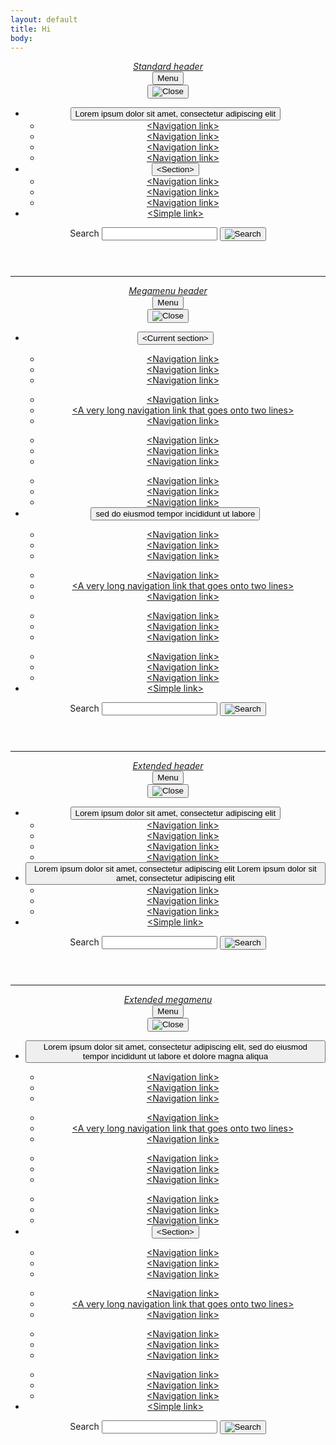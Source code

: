 ```yaml
---
layout: default
title: Hi
body:
---
```


<div class="usa-overlay"></div>
<header class="usa-header usa-header--basic padding-y-2">
  <div class="usa-nav-container">
    <div class="usa-navbar">
      <div class="usa-logo">
        <em class="usa-logo__text"
          ><a href="/" title="<Project title>">Standard header</a></em
        >
      </div>
      <button type="button" class="usa-menu-btn">Menu</button>
    </div>
    <nav aria-label="Primary navigation" class="usa-nav">
      <button type="button" class="usa-nav__close">
        <img src="./assets/img/usa-icons/close.svg" role="img" alt="Close" />
      </button>
      <ul class="usa-nav__primary usa-accordion">
        <li class="usa-nav__primary-item">
          <button
            type="button"
            class="usa-accordion__button usa-nav__link usa-current"
            aria-expanded="false"
            aria-controls="basic-nav-section-one"
          >
            <span>Lorem ipsum dolor sit amet, consectetur adipiscing elit</span>
          </button>
          <ul id="basic-nav-section-one" class="usa-nav__submenu">
            <li class="usa-nav__submenu-item">
              <a href="javascript:void(0);"
                ><span>&lt;Navigation link&gt;</span></a
              >
            </li>
            <li class="usa-nav__submenu-item">
              <a href="javascript:void(0);"
                ><span>&lt;Navigation link&gt;</span></a
              >
            </li>
            <li class="usa-nav__submenu-item">
              <a href="javascript:void(0);"
                ><span>&lt;Navigation link&gt;</span></a
              >
            </li>
            <li class="usa-nav__submenu-item">
              <a href="javascript:void(0);"
                ><span>&lt;Navigation link&gt;</span></a
              >
            </li>
          </ul>
        </li>
        <li class="usa-nav__primary-item">
          <button
            type="button"
            class="usa-accordion__button usa-nav__link"
            aria-expanded="false"
            aria-controls="basic-nav-section-two"
          >
            <span>&lt;Section&gt;</span>
          </button>
          <ul id="basic-nav-section-two" class="usa-nav__submenu">
            <li class="usa-nav__submenu-item">
              <a href="javascript:void(0);"
                ><span>&lt;Navigation link&gt;</span></a
              >
            </li>
            <li class="usa-nav__submenu-item">
              <a href="javascript:void(0);"
                ><span>&lt;Navigation link&gt;</span></a
              >
            </li>
            <li class="usa-nav__submenu-item">
              <a href="javascript:void(0);"
                ><span>&lt;Navigation link&gt;</span></a
              >
            </li>
          </ul>
        </li>
        <li class="usa-nav__primary-item">
          <a href="javascript:void(0);" class="usa-nav-link"
            ><span>&lt;Simple link&gt;</span></a
          >
        </li>
      </ul>
      <section aria-label="Search component">
        <form class="usa-search usa-search--small" role="search">
          <label class="usa-sr-only" for="search-field">Search</label>
          <input
            class="usa-input"
            id="search-field"
            type="search"
            name="search"
          />
          <button class="usa-button" type="submit">
            <img
              src="./assets/img/usa-icons-bg/search--white.svg"
              class="usa-search__submit-icon"
              alt="Search"
            />
          </button>
        </form>
      </section>
    </nav>
  </div>
</header>

<hr>

<div class="usa-overlay"></div>
<header class="usa-header usa-header--basic usa-header--megamenu padding-y-2">
  <div class="usa-nav-container">
    <div class="usa-navbar">
      <div class="usa-logo">
        <em class="usa-logo__text"
          ><a href="/" title="<Project title>">Megamenu header</a></em
        >
      </div>
      <button type="button" class="usa-menu-btn">Menu</button>
    </div>
    <nav aria-label="Primary navigation" class="usa-nav">
      <button type="button" class="usa-nav__close">
        <img src="./assets/img/usa-icons/close.svg" role="img" alt="Close" />
      </button>
      <ul class="usa-nav__primary usa-accordion">
        <li class="usa-nav__primary-item">
          <button
            type="button"
            class="usa-accordion__button usa-nav__link usa-current"
            aria-expanded="false"
            aria-controls="basic-mega-nav-section-one"
          >
            <span>&lt;Current section&gt;</span>
          </button>
          <div
            id="basic-mega-nav-section-one"
            class="usa-nav__submenu usa-megamenu"
          >
            <div class="grid-row grid-gap-4">
              <div class="usa-col">
                <ul class="usa-nav__submenu-list">
                  <li class="usa-nav__submenu-item">
                    <a href="javascript:void(0);">&lt;Navigation link&gt;</a>
                  </li>
                  <li class="usa-nav__submenu-item">
                    <a href="javascript:void(0);">&lt;Navigation link&gt;</a>
                  </li>
                  <li class="usa-nav__submenu-item">
                    <a href="javascript:void(0);">&lt;Navigation link&gt;</a>
                  </li>
                </ul>
              </div>
              <div class="usa-col">
                <ul class="usa-nav__submenu-list">
                  <li class="usa-nav__submenu-item">
                    <a href="javascript:void(0);">&lt;Navigation link&gt;</a>
                  </li>
                  <li class="usa-nav__submenu-item">
                    <a href="javascript:void(0);"
                      >&lt;A very long navigation link that goes onto two
                      lines&gt;</a
                    >
                  </li>
                  <li class="usa-nav__submenu-item">
                    <a href="javascript:void(0);">&lt;Navigation link&gt;</a>
                  </li>
                </ul>
              </div>
              <div class="usa-col">
                <ul class="usa-nav__submenu-list">
                  <li class="usa-nav__submenu-item">
                    <a href="javascript:void(0);">&lt;Navigation link&gt;</a>
                  </li>
                  <li class="usa-nav__submenu-item">
                    <a href="javascript:void(0);">&lt;Navigation link&gt;</a>
                  </li>
                  <li class="usa-nav__submenu-item">
                    <a href="javascript:void(0);">&lt;Navigation link&gt;</a>
                  </li>
                </ul>
              </div>
              <div class="usa-col">
                <ul class="usa-nav__submenu-list">
                  <li class="usa-nav__submenu-item">
                    <a href="javascript:void(0);">&lt;Navigation link&gt;</a>
                  </li>
                  <li class="usa-nav__submenu-item">
                    <a href="javascript:void(0);">&lt;Navigation link&gt;</a>
                  </li>
                  <li class="usa-nav__submenu-item">
                    <a href="javascript:void(0);">&lt;Navigation link&gt;</a>
                  </li>
                </ul>
              </div>
            </div>
          </div>
        </li>
        <li class="usa-nav__primary-item">
          <button
            type="button"
            class="usa-accordion__button usa-nav__link"
            aria-expanded="false"
            aria-controls="basic-mega-nav-section-two"
          >
            <span>sed do eiusmod tempor incididunt ut labore</span>
          </button>
          <div
            id="basic-mega-nav-section-two"
            class="usa-nav__submenu usa-megamenu"
          >
            <div class="grid-row grid-gap-4">
              <div class="usa-col">
                <ul class="usa-nav__submenu-list">
                  <li class="usa-nav__submenu-item">
                    <a href="javascript:void(0);">&lt;Navigation link&gt;</a>
                  </li>
                  <li class="usa-nav__submenu-item">
                    <a href="javascript:void(0);">&lt;Navigation link&gt;</a>
                  </li>
                  <li class="usa-nav__submenu-item">
                    <a href="javascript:void(0);">&lt;Navigation link&gt;</a>
                  </li>
                </ul>
              </div>
              <div class="usa-col">
                <ul class="usa-nav__submenu-list">
                  <li class="usa-nav__submenu-item">
                    <a href="javascript:void(0);">&lt;Navigation link&gt;</a>
                  </li>
                  <li class="usa-nav__submenu-item">
                    <a href="javascript:void(0);"
                      >&lt;A very long navigation link that goes onto two
                      lines&gt;</a
                    >
                  </li>
                  <li class="usa-nav__submenu-item">
                    <a href="javascript:void(0);">&lt;Navigation link&gt;</a>
                  </li>
                </ul>
              </div>
              <div class="usa-col">
                <ul class="usa-nav__submenu-list">
                  <li class="usa-nav__submenu-item">
                    <a href="javascript:void(0);">&lt;Navigation link&gt;</a>
                  </li>
                  <li class="usa-nav__submenu-item">
                    <a href="javascript:void(0);">&lt;Navigation link&gt;</a>
                  </li>
                  <li class="usa-nav__submenu-item">
                    <a href="javascript:void(0);">&lt;Navigation link&gt;</a>
                  </li>
                </ul>
              </div>
              <div class="usa-col">
                <ul class="usa-nav__submenu-list">
                  <li class="usa-nav__submenu-item">
                    <a href="javascript:void(0);">&lt;Navigation link&gt;</a>
                  </li>
                  <li class="usa-nav__submenu-item">
                    <a href="javascript:void(0);">&lt;Navigation link&gt;</a>
                  </li>
                  <li class="usa-nav__submenu-item">
                    <a href="javascript:void(0);">&lt;Navigation link&gt;</a>
                  </li>
                </ul>
              </div>
            </div>
          </div>
        </li>
        <li class="usa-nav__primary-item">
          <a href="javascript:void(0);" class="usa-nav-link"
            >&lt;Simple link&gt;</a
          >
        </li>
      </ul>
      <section aria-label="Search component">
        <form class="usa-search usa-search--small" role="search">
          <label class="usa-sr-only" for="search-field">Search</label>
          <input
            class="usa-input"
            id="search-field"
            type="search"
            name="search"
          />
          <button class="usa-button" type="submit">
            <img
              src="./assets/img/usa-icons-bg/search--white.svg"
              class="usa-search__submit-icon"
              alt="Search"
            />
          </button>
        </form>
      </section>
    </nav>
  </div>
</header>

<hr>

<div class="usa-overlay"></div>
<header class="usa-header usa-header--extended padding-y-2">
  <div class="usa-navbar">
    <div class="usa-logo">
      <em class="usa-logo__text"
        ><a href="/" title="<Project title>">Extended header</a></em
      >
    </div>
    <button type="button" class="usa-menu-btn">Menu</button>
  </div>
  <nav aria-label="Primary navigation" class="usa-nav">
    <div class="usa-nav__inner">
      <button type="button" class="usa-nav__close">
        <img src="./assets/img/usa-icons/close.svg" role="img" alt="Close" />
      </button>
      <ul class="usa-nav__primary usa-accordion">
        <li class="usa-nav__primary-item">
          <button
            type="button"
            class="usa-accordion__button usa-nav__link usa-current"
            aria-expanded="false"
            aria-controls="extended-nav-section-one"
          >
            <span>Lorem ipsum dolor sit amet, consectetur adipiscing elit</span>
          </button>
          <ul id="extended-nav-section-one" class="usa-nav__submenu">
            <li class="usa-nav__submenu-item">
              <a href="javascript:void(0);"
                ><span>&lt;Navigation link&gt;</span></a
              >
            </li>
            <li class="usa-nav__submenu-item">
              <a href="javascript:void(0);"
                ><span>&lt;Navigation link&gt;</span></a
              >
            </li>
            <li class="usa-nav__submenu-item">
              <a href="javascript:void(0);"
                ><span>&lt;Navigation link&gt;</span></a
              >
            </li>
            <li class="usa-nav__submenu-item">
              <a href="javascript:void(0);"
                ><span>&lt;Navigation link&gt;</span></a
              >
            </li>
          </ul>
        </li>
        <li class="usa-nav__primary-item">
          <button
            type="button"
            class="usa-accordion__button usa-nav__link"
            aria-expanded="false"
            aria-controls="extended-nav-section-two"
          >
            <span>Lorem ipsum dolor sit amet, consectetur adipiscing elit Lorem ipsum dolor sit amet, consectetur adipiscing elit</span>
          </button>
          <ul id="extended-nav-section-two" class="usa-nav__submenu">
            <li class="usa-nav__submenu-item">
              <a href="javascript:void(0);"
                ><span>&lt;Navigation link&gt;</span></a
              >
            </li>
            <li class="usa-nav__submenu-item">
              <a href="javascript:void(0);"
                ><span>&lt;Navigation link&gt;</span></a
              >
            </li>
            <li class="usa-nav__submenu-item">
              <a href="javascript:void(0);"
                ><span>&lt;Navigation link&gt;</span></a
              >
            </li>
          </ul>
        </li>
        <li class="usa-nav__primary-item">
          <a href="javascript:void(0);" class="usa-nav-link"
            ><span>&lt;Simple link&gt;</span></a
          >
        </li>
      </ul>
      <div class="usa-nav__secondary">
        <ul class="usa-nav__secondary-links"></ul>
        <section aria-label="Search component">
          <form class="usa-search usa-search--small" role="search">
            <label class="usa-sr-only" for="search-field">Search</label>
            <input
              class="usa-input"
              id="search-field"
              type="search"
              name="search"
            />
            <button class="usa-button" type="submit">
              <img
                src="./assets/img/usa-icons-bg/search--white.svg"
                class="usa-search__submit-icon"
                alt="Search"
              />
            </button>
          </form>
        </section>
      </div>
    </div>
  </nav>
</header>

<hr>

<div class="usa-overlay"></div>
<header class="usa-header usa-header--extended padding-y-2">
  <div class="usa-navbar">
    <div class="usa-logo">
      <em class="usa-logo__text"
        ><a href="/" title="<Project title>">Extended megamenu</a></em
      >
    </div>
    <button type="button" class="usa-menu-btn">Menu</button>
  </div>
  <nav aria-label="Primary navigation" class="usa-nav">
    <div class="usa-nav__inner">
      <button type="button" class="usa-nav__close">
        <img src="./assets/img/usa-icons/close.svg" role="img" alt="Close" />
      </button>
      <ul class="usa-nav__primary usa-accordion">
        <li class="usa-nav__primary-item">
          <button
            type="button"
            class="usa-accordion__button usa-nav__link usa-current"
            aria-expanded="false"
            aria-controls="extended-mega-nav-section-one"
          >
            <span>Lorem ipsum dolor sit amet, consectetur adipiscing elit, sed do eiusmod tempor incididunt ut labore et dolore magna aliqua</span>
          </button>
          <div
            id="extended-mega-nav-section-one"
            class="usa-nav__submenu usa-megamenu"
          >
            <div class="grid-row grid-gap-4">
              <div class="usa-col">
                <ul class="usa-nav__submenu-list">
                  <li class="usa-nav__submenu-item">
                    <a href="javascript:void(0);">&lt;Navigation link&gt;</a>
                  </li>
                  <li class="usa-nav__submenu-item">
                    <a href="javascript:void(0);">&lt;Navigation link&gt;</a>
                  </li>
                  <li class="usa-nav__submenu-item">
                    <a href="javascript:void(0);">&lt;Navigation link&gt;</a>
                  </li>
                </ul>
              </div>
              <div class="usa-col">
                <ul class="usa-nav__submenu-list">
                  <li class="usa-nav__submenu-item">
                    <a href="javascript:void(0);">&lt;Navigation link&gt;</a>
                  </li>
                  <li class="usa-nav__submenu-item">
                    <a href="javascript:void(0);"
                      >&lt;A very long navigation link that goes onto two
                      lines&gt;</a
                    >
                  </li>
                  <li class="usa-nav__submenu-item">
                    <a href="javascript:void(0);">&lt;Navigation link&gt;</a>
                  </li>
                </ul>
              </div>
              <div class="usa-col">
                <ul class="usa-nav__submenu-list">
                  <li class="usa-nav__submenu-item">
                    <a href="javascript:void(0);">&lt;Navigation link&gt;</a>
                  </li>
                  <li class="usa-nav__submenu-item">
                    <a href="javascript:void(0);">&lt;Navigation link&gt;</a>
                  </li>
                  <li class="usa-nav__submenu-item">
                    <a href="javascript:void(0);">&lt;Navigation link&gt;</a>
                  </li>
                </ul>
              </div>
              <div class="usa-col">
                <ul class="usa-nav__submenu-list">
                  <li class="usa-nav__submenu-item">
                    <a href="javascript:void(0);">&lt;Navigation link&gt;</a>
                  </li>
                  <li class="usa-nav__submenu-item">
                    <a href="javascript:void(0);">&lt;Navigation link&gt;</a>
                  </li>
                  <li class="usa-nav__submenu-item">
                    <a href="javascript:void(0);">&lt;Navigation link&gt;</a>
                  </li>
                </ul>
              </div>
            </div>
          </div>
        </li>
        <li class="usa-nav__primary-item">
          <button
            type="button"
            class="usa-accordion__button usa-nav__link"
            aria-expanded="false"
            aria-controls="extended-mega-nav-section-two"
          >
            <span>&lt;Section&gt;</span>
          </button>
          <div
            id="extended-mega-nav-section-two"
            class="usa-nav__submenu usa-megamenu"
          >
            <div class="grid-row grid-gap-4">
              <div class="usa-col">
                <ul class="usa-nav__submenu-list">
                  <li class="usa-nav__submenu-item">
                    <a href="javascript:void(0);">&lt;Navigation link&gt;</a>
                  </li>
                  <li class="usa-nav__submenu-item">
                    <a href="javascript:void(0);">&lt;Navigation link&gt;</a>
                  </li>
                  <li class="usa-nav__submenu-item">
                    <a href="javascript:void(0);">&lt;Navigation link&gt;</a>
                  </li>
                </ul>
              </div>
              <div class="usa-col">
                <ul class="usa-nav__submenu-list">
                  <li class="usa-nav__submenu-item">
                    <a href="javascript:void(0);">&lt;Navigation link&gt;</a>
                  </li>
                  <li class="usa-nav__submenu-item">
                    <a href="javascript:void(0);"
                      >&lt;A very long navigation link that goes onto two
                      lines&gt;</a
                    >
                  </li>
                  <li class="usa-nav__submenu-item">
                    <a href="javascript:void(0);">&lt;Navigation link&gt;</a>
                  </li>
                </ul>
              </div>
              <div class="usa-col">
                <ul class="usa-nav__submenu-list">
                  <li class="usa-nav__submenu-item">
                    <a href="javascript:void(0);">&lt;Navigation link&gt;</a>
                  </li>
                  <li class="usa-nav__submenu-item">
                    <a href="javascript:void(0);">&lt;Navigation link&gt;</a>
                  </li>
                  <li class="usa-nav__submenu-item">
                    <a href="javascript:void(0);">&lt;Navigation link&gt;</a>
                  </li>
                </ul>
              </div>
              <div class="usa-col">
                <ul class="usa-nav__submenu-list">
                  <li class="usa-nav__submenu-item">
                    <a href="javascript:void(0);">&lt;Navigation link&gt;</a>
                  </li>
                  <li class="usa-nav__submenu-item">
                    <a href="javascript:void(0);">&lt;Navigation link&gt;</a>
                  </li>
                  <li class="usa-nav__submenu-item">
                    <a href="javascript:void(0);">&lt;Navigation link&gt;</a>
                  </li>
                </ul>
              </div>
            </div>
          </div>
        </li>
        <li class="usa-nav__primary-item">
          <a href="javascript:void(0);" class="usa-nav-link"
            >&lt;Simple link&gt;</a
          >
        </li>
      </ul>
      <div class="usa-nav__secondary">
        <ul class="usa-nav__secondary-links"></ul>
        <section aria-label="Search component">
          <form class="usa-search usa-search--small" role="search">
            <label class="usa-sr-only" for="search-field">Search</label>
            <input
              class="usa-input"
              id="search-field"
              type="search"
              name="search"
            />
            <button class="usa-button" type="submit">
              <img
                src="./assets/img/usa-icons-bg/search--white.svg"
                class="usa-search__submit-icon"
                alt="Search"
              />
            </button>
          </form>
        </section>
      </div>
    </div>
  </nav>
</header>